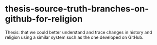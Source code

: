 # thesis-source-truth-branches-on-github-for-religion
Thesis: that we could better understand and trace changes in history and religion using a similar system such as the one developed on GitHub.

